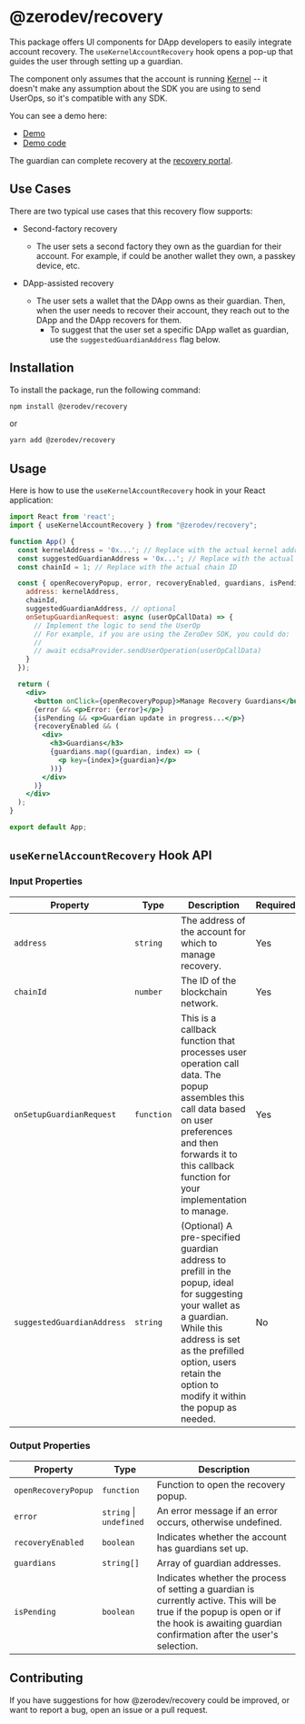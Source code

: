 # @zerodev/recovery

This package offers UI components for DApp developers to easily integrate account recovery.  The `useKernelAccountRecovery` hook opens a pop-up that guides the user through setting up a guardian.

The component only assumes that the account is running [Kernel](https://github.com/zerodevapp/kernel) -- it doesn't make any assumption about the SDK you are using to send UserOps, so it's compatible with any SDK.

You can see a demo here:

- [Demo](https://recovery-demo.zerodev.app) 
- [Demo code](https://github.com/zerodevapp/recovery-demo)

The guardian can complete recovery at the [recovery portal](https://recovery.zerodev.app).

## Use Cases

There are two typical use cases that this recovery flow supports:

- Second-factory recovery
  - The user sets a second factory they own as the guardian for their account.  For example, if could be another wallet they own, a passkey device, etc.

- DApp-assisted recovery
  - The user sets a wallet that the DApp owns as their guardian.  Then, when the user needs to recover their account, they reach out to the DApp and the DApp recovers for them.
    - To suggest that the user set a specific DApp wallet as guardian, use the `suggestedGuardianAddress` flag below.

## Installation

To install the package, run the following command:

```bash
npm install @zerodev/recovery
```

or

```bash
yarn add @zerodev/recovery
```

## Usage

Here is how to use the `useKernelAccountRecovery` hook in your React application:

```jsx
import React from 'react';
import { useKernelAccountRecovery } from "@zerodev/recovery";

function App() {
  const kernelAddress = '0x...'; // Replace with the actual kernel address
  const suggestedGuardianAddress = '0x...'; // Replace with the actual suggested guardian address
  const chainId = 1; // Replace with the actual chain ID

  const { openRecoveryPopup, error, recoveryEnabled, guardians, isPending } = useKernelAccountRecovery({
    address: kernelAddress,
    chainId,
    suggestedGuardianAddress, // optional
    onSetupGuardianRequest: async (userOpCallData) => {
      // Implement the logic to send the UserOp
      // For example, if you are using the ZeroDev SDK, you could do:
      //
      // await ecdsaProvider.sendUserOperation(userOpCallData)
    }
  });

  return (
    <div>
      <button onClick={openRecoveryPopup}>Manage Recovery Guardians</button>
      {error && <p>Error: {error}</p>}
      {isPending && <p>Guardian update in progress...</p>}
      {recoveryEnabled && (
        <div>
          <h3>Guardians</h3>
          {guardians.map((guardian, index) => (
            <p key={index}>{guardian}</p>
          ))}
        </div>
      )}
    </div>
  );
}

export default App;
```

## `useKernelAccountRecovery` Hook API

### Input Properties

| Property                | Type                      | Description                                                          | Required |
|-------------------------|---------------------------|----------------------------------------------------------------------|----------|
| `address`               | `string`                  | The address of the account for which to manage recovery.             | Yes      |
| `chainId`               | `number`                  | The ID of the blockchain network.                                    | Yes      |
| `onSetupGuardianRequest`| `function`                | This is a callback function that processes user operation call data. The popup assembles this call data based on user preferences and then forwards it to this callback function for your implementation to manage.                | Yes      |
| `suggestedGuardianAddress`| `string`                  | (Optional) A pre-specified guardian address to prefill in the popup, ideal for suggesting your wallet as a guardian. While this address is set as the prefilled option, users retain the option to modify it within the popup as needed.       | No       |

### Output Properties

| Property                | Type                      | Description                                                          |
|-------------------------|---------------------------|----------------------------------------------------------------------|
| `openRecoveryPopup`     | `function`                | Function to open the recovery popup.                                 |
| `error`                 | `string` \| `undefined`   | An error message if an error occurs, otherwise undefined.            |
| `recoveryEnabled`       | `boolean`                 | Indicates whether the account has guardians set up.                  |
| `guardians`             | `string[]`                | Array of guardian addresses.                                         |
| `isPending`             | `boolean`                 | Indicates whether the process of setting a guardian is currently active. This will be true if the popup is open or if the hook is awaiting guardian confirmation after the user's selection.          |



## Contributing
If you have suggestions for how @zerodev/recovery could be improved, or want to report a bug, open an issue or a pull request.
